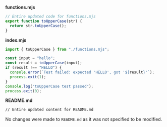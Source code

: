 **functions.mjs**

```js
// Entire updated code for functions.mjs
export function toUpperCase(str) {
  return str.toUpperCase();
}
```

**index.mjs**

```js
import { toUpperCase } from "./functions.mjs";

const input = "hello";
const result = toUpperCase(input);
if (result !== "HELLO") {
  console.error(`Test failed: expected 'HELLO', got '${result}'`);
  process.exit(1);
}
console.log("toUpperCase test passed");
process.exit(0);
```

**README.md**

```md
// Entire updated content for README.md
```

No changes were made to `README.md` as it was not specified to be modified.